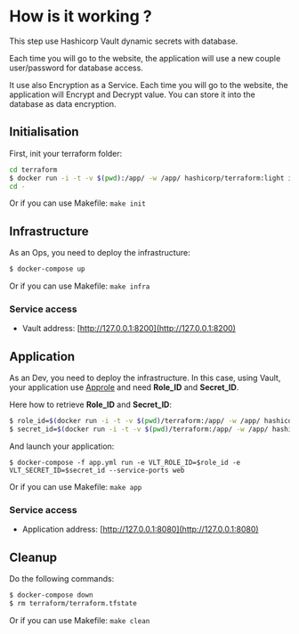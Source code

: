 # How is it working ?

This step use Hashicorp Vault dynamic secrets with database.

Each time you will go to the website, the application will use a new couple user/password for database access.

It use also Encryption as a Service. Each time you will go to the website, the application will Encrypt and Decrypt value. You can store it into the database as data encryption.

## Initialisation

First, init your terraform folder:

```bash
cd terraform
$ docker run -i -t -v $(pwd):/app/ -w /app/ hashicorp/terraform:light init
cd -
```

Or if you can use Makefile: `make init`

## Infrastructure

As an Ops, you need to deploy the infrastructure:

```bash
$ docker-compose up
```

Or if you can use Makefile: `make infra`

### Service access

* Vault address: [http://127.0.0.1:8200](http://127.0.0.1:8200)

## Application

As an Dev, you need to deploy the infrastructure. In this case, using Vault, your application use [Approle](https://www.vaultproject.io/docs/auth/approle.html) and need **Role_ID** and **Secret_ID**.

Here how to retrieve **Role_ID** and **Secret_ID**:

```bash
$ role_id=$(docker run -i -t -v $(pwd)/terraform:/app/ -w /app/ hashicorp/terraform:light output approle_role_id)
$ secret_id=$(docker run -i -t -v $(pwd)/terraform:/app/ -w /app/ hashicorp/terraform:light output approle_secret_id)
```

And launch your application:

```
$ docker-compose -f app.yml run -e VLT_ROLE_ID=$role_id -e VLT_SECRET_ID=$secret_id --service-ports web
```

Or if you can use Makefile: `make app`

### Service access

* Application address: [http://127.0.0.1:8080](http://127.0.0.1:8080)

## Cleanup

Do the following commands:

```bash
$ docker-compose down
$ rm terraform/terraform.tfstate
```

Or if you can use Makefile: `make clean`
